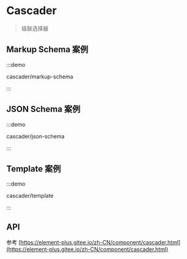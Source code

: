 # Cascader

> 级联选择器

## Markup Schema 案例

:::demo

cascader/markup-schema

:::

## JSON Schema 案例

:::demo

cascader/json-schema

:::

## Template 案例

:::demo

cascader/template

:::

## API

参考 [https://element-plus.gitee.io/zh-CN/component/cascader.html](https://element-plus.gitee.io/zh-CN/component/cascader.html)
